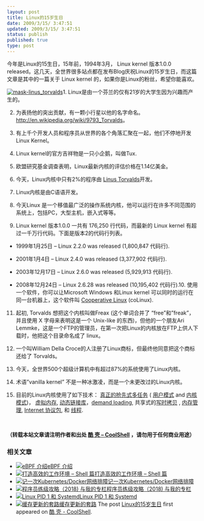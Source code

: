 ```yaml
---
layout: post
title: Linux的15岁生日
date: 2009/3/15/ 3:47:51
updated: 2009/3/15/ 3:47:51
status: publish
published: true
type: post
---
```


今年是Linux的15生日，15年前，1994年3月， Linux kernel 版本1.0.0  released。这几天，全世界很多站点都在发布Blog庆祝Linux的15岁生日，而这篇文章是其中的一篇关于 Linux kernel 的，如果你是Linux的粉丝，希望你能喜欢。


[![mask-linus_torvalds](https://coolshell.cn/wp-content/uploads/2009/03/mask-linus_torvalds-150x150.jpg "mask-linus_torvalds")](https://coolshell.cn/wp-content/uploads/2009/03/mask-linus_torvalds.jpg)1. Linux是由一个芬兰的仅有21岁的大学生因为兴趣而产生的。


2. 为表扬他的突出贡献，有一颗小行星以他的名字命名。<http://en.wikipedia.org/wiki/9793_Torvalds>。


3. 有上千个开发人员和程序员从世界的各个角落汇聚在一起，他们不停地开发Linux Kernel。


4. Linux kernel的官方吉祥物是一只小企鹅，叫做Tux.


5. 欧盟研究基金调查表明，Linux最新内核的评估价格在1.14亿美金。



6. 今天，Linux内核中只有2%的程序由 [Linus Torvalds](http://en.wikipedia.org/wiki/Linus_Torvalds)开发。


7. Linux内核是由C语语开发。


8. 今天Linux 是一个移值最广泛的操作系统内核，他可以运行在许多不同范围的系统上，包括PC，大型主机，嵌入式等等。


9. Linux kernel 版本1.0.0 一共有 176,250 行代码，而最新的 Linux kernel 有超过一千万行代码。下面是版本2的代码行列表。


- 1999年1月25日 – Linux 2.2.0 was released (1,800,847 代码行).

- 2001年1月4日 – Linux 2.4.0 was released (3,377,902 代码行).

- 2003年12月17日 – Linux 2.6.0 was released (5,929,913 代码行).

- 2008年12月24日 – Linux 2.6.28 was released (10,195,402 代码行).10. 使用一个软件，你可以让Microsoft Windows 和Linux kernel 可以同时的运行在同一台机器上，这个软件叫 [Cooperative Linux](http://www.colinux.org/) (coLinux).
11. 起初, Torvalds 想把这个内核叫做Freax (这个单词合并了 “free”和”freak”，并且使用 X 字母来表明这是一个 Unix-like 的东西)，但他的一个朋友Ari Lemmke，这是一个FTP的管理员，在第一次把Linux的内核放在FTP上供人下载时，他把这个目录命名成了 linux。


12. 一个叫William Della Croce的人注册了Linux商标，但最终他同意把这个商标还给了 Torvalds。


13. 今天，全世界500个超级计算机中有超过87%的系统使用了Linux内核。


14. 术语”vanilla kernel” 不是一种冰激凌，而是一个未更改过的Linux内核。

15. 目前的Linux内核使用了如下技术： [真正的抢先式多任务](http://en.wikipedia.org/wiki/Computer_multitasking#Preemptive_multitasking.2Ftime-sharing "Computer multitasking") ( [用户模式](http://en.wikipedia.org/wiki/User_mode "User mode") and [内核模式](http://en.wikipedia.org/wiki/Kernel_mode "Kernel mode"))， [虚拟内存](http://en.wikipedia.org/wiki/Virtual_memory "Virtual memory"), [动态链接库](http://en.wikipedia.org/wiki/Library_%28computer_science%29 "Library (computer science)")，[demand loading](http://en.wikipedia.org/wiki/Demand_paging "Demand paging"), 共享式的[写时拷贝](http://en.wikipedia.org/wiki/Copy-on-write "Copy-on-write") , [内存管理](http://en.wikipedia.org/wiki/Memory_management "Memory management"), [Internet 协议包](http://en.wikipedia.org/wiki/Internet_protocol_suite), 和 [线程](http://en.wikipedia.org/wiki/Thread_%28computer_science%29 "Thread (computer science)").


 


**（转载本站文章请注明作者和出处 [酷 壳 – CoolShell](https://coolshell.cn/) ，请勿用于任何商业用途）**



### 相关文章

* [![eBPF 介绍](https://coolshell.cn/wp-content/uploads/2022/12/eBPF-150x150.jpeg)](https://coolshell.cn/articles/22320.html)[eBPF 介绍](https://coolshell.cn/articles/22320.html)
* [![打造高效的工作环境 – Shell 篇](https://coolshell.cn/wp-content/uploads/2019/03/linux.ninja_-150x150.png)](https://coolshell.cn/articles/19219.html)[打造高效的工作环境 – Shell 篇](https://coolshell.cn/articles/19219.html)
* [![记一次Kubernetes/Docker网络排障](https://coolshell.cn/wp-content/uploads/2018/12/docker-networking-1-150x150.png)](https://coolshell.cn/articles/18654.html)[记一次Kubernetes/Docker网络排障](https://coolshell.cn/articles/18654.html)
* [![程序员练级攻略（2018)  与我的专栏](https://coolshell.cn/wp-content/uploads/2018/05/300x262-150x150.jpg)](https://coolshell.cn/articles/18360.html)[程序员练级攻略（2018) 与我的专栏](https://coolshell.cn/articles/18360.html)
* [![Linux PID 1 和 Systemd](https://coolshell.cn/wp-content/uploads/2017/07/systemd-1-150x150.jpeg)](https://coolshell.cn/articles/17998.html)[Linux PID 1 和 Systemd](https://coolshell.cn/articles/17998.html)
* [![缓存更新的套路](https://coolshell.cn/wp-content/uploads/2016/07/cache-150x150.png)](https://coolshell.cn/articles/17416.html)[缓存更新的套路](https://coolshell.cn/articles/17416.html)
The post [Linux的15岁生日](https://coolshell.cn/articles/189.html) first appeared on [酷 壳 - CoolShell](https://coolshell.cn).